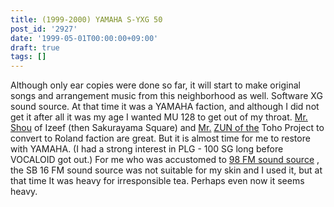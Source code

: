 ```yaml
---
title: (1999-2000) YAMAHA S-YXG 50
post_id: '2927'
date: '1999-05-01T00:00:00+09:00'
draft: true
tags: []
---
```


Although only ear copies were done so far, it will start to make original songs and arrangement music from this neighborhood as well. Software XG sound source. At that time it was a YAMAHA faction, and although I did not get it after all it was my age I wanted MU 128 to get out of my throat. [Mr. Shou](http://sky.geocities.jp/izeefss/izeef/) of Izeef (then Sakurayama Square) and [Mr.](http://sky.geocities.jp/izeefss/izeef/) [ZUN of the](http://www16.big.or.jp/%7Ezun/) Toho Project to convert to Roland faction are great. But it is almost time for me to restore with YAMAHA. (I had a strong interest in PLG - 100 SG long before VOCALOID got out.) For me who was accustomed to [98 FM sound source](https://danmaq.com/pc-9821) , the SB 16 FM sound source was not suitable for my skin and I used it, but at that time It was heavy for irresponsible tea. Perhaps even now it seems heavy.
